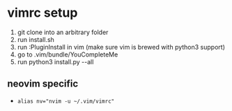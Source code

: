# vimrc setup
1. git clone into an arbitrary folder
2. run install.sh
3. run :PluginInstall in vim (make sure vim is brewed with python3 support)
4. go to .vim/bundle/YouCompleteMe
5. run python3 install.py --all

## neovim specific
- `alias nv="nvim -u ~/.vim/vimrc"`


